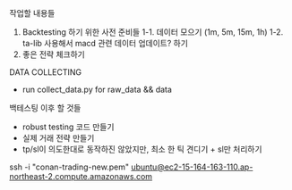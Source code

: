 작업할 내용들
1. Backtesting 하기 위한 사전 준비들
    1-1. 데이터 모으기 (1m, 5m, 15m, 1h)
    1-2. ta-lib 사용해서 macd 관련 데이터 업데이트? 하기
2. 좋은 전략 체크하기


DATA COLLECTING
- run collect_data.py for raw_data && data


백테스팅 이후 할 것들
- robust testing 코드 만들기
- 실제 거래 전략 만들기
- tp/sl이 의도한대로 동작하진 않았지만, 최소 한 틱 견디기 + sl만 처리하기


ssh -i "conan-trading-new.pem" ubuntu@ec2-15-164-163-110.ap-northeast-2.compute.amazonaws.com